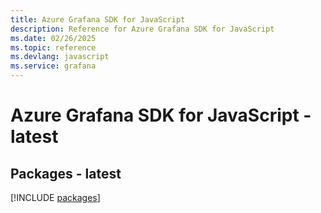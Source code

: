 ```yaml
---
title: Azure Grafana SDK for JavaScript
description: Reference for Azure Grafana SDK for JavaScript
ms.date: 02/26/2025
ms.topic: reference
ms.devlang: javascript
ms.service: grafana
---
```

# Azure Grafana SDK for JavaScript - latest
## Packages - latest
[!INCLUDE [packages](grafana-index.md)]